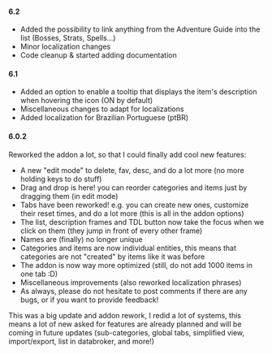 #### **6.2**

- Added the possibility to link anything from the Adventure Guide into the list (Bosses, Strats, Spells...)
- Minor localization changes
- Code cleanup & started adding documentation

#### **6.1**

- Added an option to enable a tooltip that displays the item's description when hovering the icon (ON by default)
- Miscellaneous changes to adapt for localizations
- Added localization for Brazilian Portuguese (ptBR)

#### **6.0.2**

Reworked the addon a lot, so that I could finally add cool new features:

- A new "edit mode" to delete, fav, desc, and do a lot more (no more holding keys to do stuff)
- Drag and drop is here! you can reorder categories and items just by dragging them (in edit mode)
- Tabs have been reworked! e.g. you can create new ones, customize their reset times, and do a lot more (this is all in the addon options)
- The list, description frames and TDL button now take the focus when we click on them (they jump in front of every other frame)
- Names are (finally) no longer unique
- Categories and items are now individual entities, this means that categories are not "created" by items like it was before
- The addon is now way more optimized (still, do not add 1000 items in one tab :D)
- Miscellaneous improvements (also reworked localization phrases)
- As always, please do not hesitate to post comments if there are any bugs, or if you want to provide feedback!

This was a big update and addon rework, I redid a lot of systems, this means a lot of new asked for features are already planned and will be coming in future updates (sub-categories, global tabs, simplified view, import/export, list in databroker, and more!)
